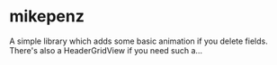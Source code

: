 # mikepenz
A simple library which adds some basic animation if you delete fields. There's also a HeaderGridView if you need such a…
